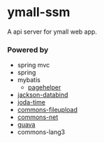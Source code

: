 # ymall-ssm

A api server for ymall web app.

### Powered by

- spring mvc
- spring
- mybatis
  - [pagehelper](https://github.com/pagehelper/Mybatis-PageHelper)
- [jackson-databind](https://github.com/FasterXML/jackson-databind)
- [joda-time](https://github.com/JodaOrg/joda-time)
- [commons-fileupload](https://github.com/apache/commons-fileupload)
- [commons-net](https://github.com/apache/commons-net)
- [guava](https://github.com/google/guava)
- commons-lang3
